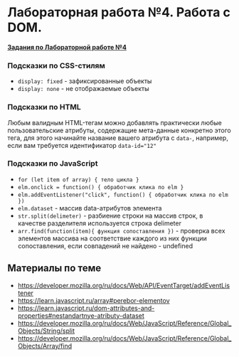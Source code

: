 # Лабораторная работа №4. Работа с DOM.

**[Задания по Лабораторной работе №4](https://github.com/RSTU-Citg-Space/web_lab/blob/frontend/AIB/Lab_4_DOM/Task.md)**

### Подсказки по CSS-стилям

* `display: fixed` - зафиксированные объекты
* `display: none` - не отображаемые объекты

### Подсказки по HTML

Любым валидным HTML-тегам можно добавлять практически любые пользовательские атрибуты, содержащие мета-данные конкретно этого тега, для этого начинайте название вашего атрибута с `data-`, например, если вам требуется идентификатор `data-id="12"`

### Подсказки по JavaScript

* `for (let item of array) { тело цикла }`
* `elm.onclick = function() { обработчик клика по elm }`
* `elm.addEventListener("click", function() { обработчик клика по elm })`
* `elm.dataset` - массив data-атрибутов элемента
* `str.split(delimeter)` - разбиение строки на массив строк, в качестве разделителя используется строка delimeter
* `arr.find(function(item){ функция сопоставления })` - проверка всех элементов массива на соответствие каждого из них функции сопоставления, если совпадений не найдено - undefined

## Материалы по теме

* https://developer.mozilla.org/ru/docs/Web/API/EventTarget/addEventListener
* https://learn.javascript.ru/array#perebor-elementov
* https://learn.javascript.ru/dom-attributes-and-properties#nestandartnye-atributy-dataset
* https://developer.mozilla.org/ru/docs/Web/JavaScript/Reference/Global_Objects/String/split
* https://developer.mozilla.org/ru/docs/Web/JavaScript/Reference/Global_Objects/Array/find
